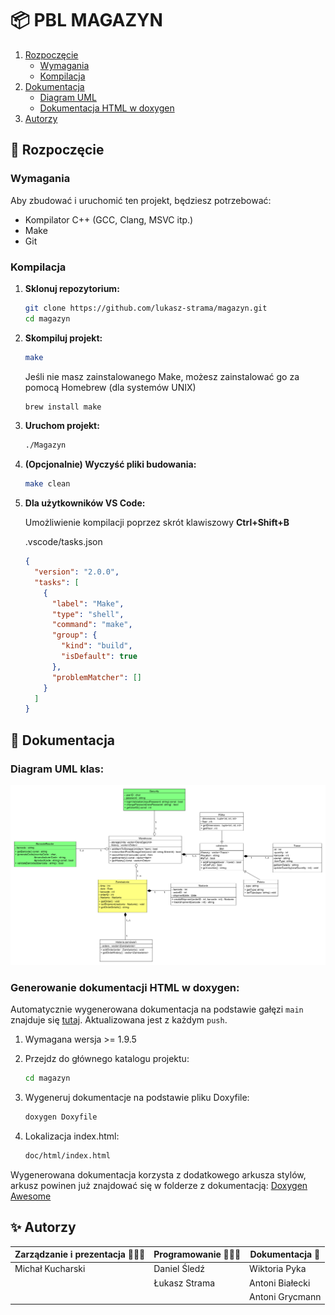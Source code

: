 # 📦 PBL MAGAZYN

1. [Rozpoczęcie](#-rozpoczęcie)
   - [Wymagania](#wymagania)
   - [Kompilacja](#kompilacja)
2. [Dokumentacja](#-dokumentacja)
   - [Diagram UML](#diagram-uml-klas)
   - [Dokumentacja HTML w doxygen](#generowanie-dokumentacji-html-w-doxygen)
3. [Autorzy](#-autorzy)

## 🚀 Rozpoczęcie

### Wymagania

Aby zbudować i uruchomić ten projekt, będziesz potrzebować:

- Kompilator C++ (GCC, Clang, MSVC itp.)
- Make
- Git

### Kompilacja
1. **Sklonuj repozytorium:**

   ```sh
   git clone https://github.com/lukasz-strama/magazyn.git
   cd magazyn
   ```

2. **Skompiluj projekt:**

   ```sh
   make
   ```

   Jeśli nie masz zainstalowanego Make, możesz zainstalować go za pomocą Homebrew (dla systemów UNIX)

   ```sh
   brew install make
   ```

3. **Uruchom projekt:**

   ```sh
   ./Magazyn
   ```

4. **(Opcjonalnie) Wyczyść pliki budowania:**

   ```sh
   make clean
   ```

5. **Dla użytkowników VS Code:**

   Umożliwienie kompilacji poprzez skrót klawiszowy **Ctrl+Shift+B**

   .vscode/tasks.json

   ```json
   {
     "version": "2.0.0",
     "tasks": [
       {
         "label": "Make",
         "type": "shell",
         "command": "make",
         "group": {
           "kind": "build",
           "isDefault": true
         },
         "problemMatcher": []
       }
     ]
   }
   ```

## 📃 Dokumentacja

### Diagram UML klas:

![Diagram](doc/diagram_klas.png)

### Generowanie dokumentacji HTML w doxygen:

Automatycznie wygenerowana dokumentacja na podstawie gałęzi `main` znajduje się [tutaj](https://lukasz-strama.github.io/pbl-magazyn/index.html). Aktualizowana jest z każdym `push`.

1. Wymagana wersja >= 1.9.5

2. Przejdz do głównego katalogu projektu:

   ```sh
   cd magazyn
   ```

3. Wygeneruj dokumentacje na podstawie pliku Doxyfile:

   ```sh
   doxygen Doxyfile
   ```

4. Lokalizacja index.html:

   ```sh
   doc/html/index.html
   ```

Wygenerowana dokumentacja korzysta z dodatkowego arkusza stylów, arkusz powinen już znajdować się w folderze z dokumentacją:
[Doxygen Awesome](https://jothepro.github.io/doxygen-awesome-css)

## ✨ Autorzy

| Zarządzanie i prezentacja 👨🏻‍🏫 | Programowanie 🧑🏻‍💻 | Dokumentacja 📄 |
| ---------------------------- | ---------------- | --------------- |
| Michał Kucharski             | Daniel Śledź     | Wiktoria Pyka   |
|                              | Łukasz Strama    | Antoni Białecki |
|                              |                  | Antoni Grycmann |
